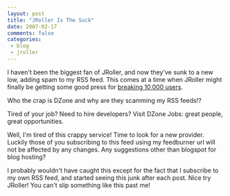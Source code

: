 ```yaml
---
layout: post
title: "JRoller Is The Suck"
date: 2007-02-17
comments: false
categories:
 - blog
 - jroller
---
```


I haven't been the biggest fan of JRoller, and now they've sunk to a new low, adding spam to my RSS feed. This comes at a time when JRoller might finally be getting some good press for [breaking 10,000 users](http://www.javalobby.org/java/forums/t59326.html).

   
   
Who the crap is DZone and why are they scamming my RSS feeds!?
   
   

   
Tired of your job? Need to hire developers? Visit DZone Jobs: great people, great opportunities.
   

   
   
Well, I'm tired of this crappy service! Time to look for a new provider. Luckily those of you subscribing to this feed using my feedburner url will not be affected by any changes. Any suggestions other than blogspot for blog hosting?

   
   
I probably wouldn't have caught this except for the fact that I subscribe to my own RSS feed, and started seeing this junk after each post. Nice try JRoller! You can't slip something like this past me!

   
